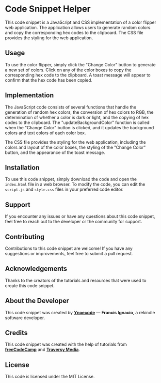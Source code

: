 # Code Snippet Helper

This code snippet is a JavaScript and CSS implementation of a color flipper web application. The application allows users to generate random colors and copy the corresponding hex codes to the clipboard. The CSS file provides the styling for the web application.

## Usage

To use the color flipper, simply click the "Change Color" button to generate a new set of colors. Click on any of the color boxes to copy the corresponding hex code to the clipboard. A toast message will appear to confirm that the hex code has been copied.

## Implementation

The JavaScript code consists of several functions that handle the generation of random hex colors, the conversion of hex colors to RGB, the determination of whether a color is dark or light, and the copying of hex codes to the clipboard. The "updateBackgroundColor" function is called when the "Change Color" button is clicked, and it updates the background colors and text colors of each color box.

The CSS file provides the styling for the web application, including the colors and layout of the color boxes, the styling of the "Change Color" button, and the appearance of the toast message.

## Installation

To use this code snippet, simply download the code and open the `index.html` file in a web browser.
To modify the code, you can edit the `script.js` and `style.css` files in your preferred code editor.

## Support

If you encounter any issues or have any questions about this code snippet, feel free to reach out to the developer or the community for support.

## Contributing

Contributions to this code snippet are welcome! If you have any suggestions or improvements, feel free to submit a pull request.

## Acknowledgements

Thanks to the creators of the tutorials and resources that were used to create this code snippet.

## About the Developer

This code snippet was created by **[Ynoecode](https://www.instagram.com/ynoecode/)** — **Francis Ignacio**, a rekindle software developer.

## Credits

This code snippet was created with the help of tutorials from **[freeCodeCamp](https://www.freecodecamp.org/)** and **[Traversy Media](https://www.traversymedia.com/)**.

## License

This code is licensed under the MIT License.

